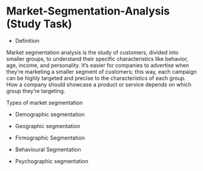 # Market-Segmentation-Analysis (Study Task)

- Definition

Market segmentation analysis is the study of customers, divided into smaller groups, to understand their specific characteristics like 
behavior, age, income, and personality. It’s easier for companies to advertise when they’re marketing a smaller segment of customers; this way, 
each campaign can be highly targeted and precise to the characteristics of each group. How a company should showcase a product or service
depends on which group they’re targeting.


Types of market segmentation

- Demographic segmentation

- Geographic segmentation

- Firmographic Segmentation

- Behavioural Segmentation

- Psychographic segmentation

